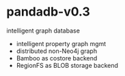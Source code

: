 # pandadb-v0.3
intelligent graph database

* intelligent property graph mgmt
* distributed non-Neo4j graph
* Bamboo as costore backend
* RegionFS as BLOB storage backend
